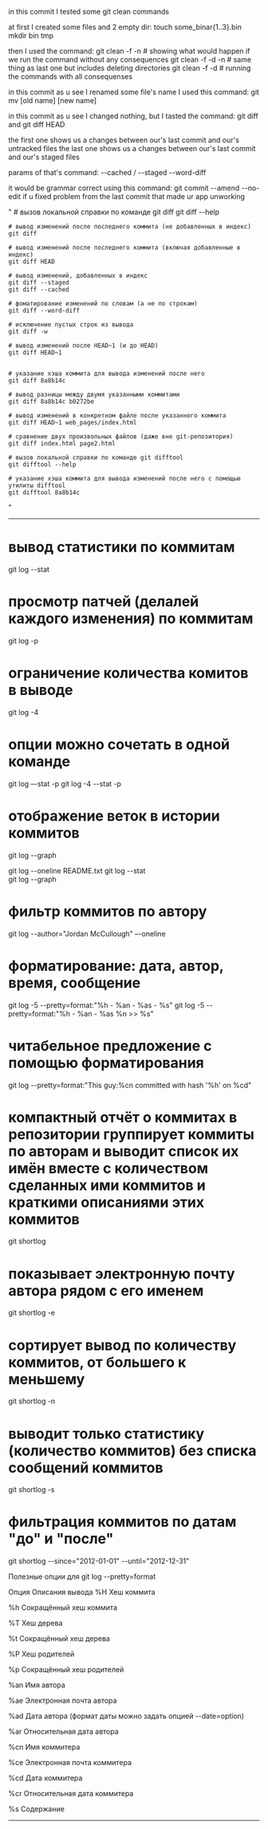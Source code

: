 in this commit I tested some git clean commands

at first I created some files and 2 empty dir:
	touch some_binar{1..3}.bin
	mkdir bin tmp

then I used the command:
	git clean -f -n 	# showing what would happen if we run the command without any consequences 
	git clean -f -d -n	# same thing as last one but includes deleting directories
	git clean -f -d 	# running the commands with all consequenses


in this commit as u see I renamed some file's name
I used this command:
	git mv [old name] [new name]

in this commit as u see I changed nothing, but I tasted the command:
	git diff
and
	git diff HEAD

the first one shows us a changes between our's last commit and our's untracked files
the last one shows us a changes between our's last commit and our's staged files

params of that's command:
	--cached / --staged
	--word-diff


it would be grammar correct using this command:
	git commit --amend --no-edit
if u fixed problem from the last commit that made ur app unworking 

"
	# вызов локальной справки по команде git diff
	git diff --help

	# вывод изменений после последнего коммита (не добавленных в индекс)
	git diff

	# вывод изменений после последнего коммита (включая добавленные в индекс)
	git diff HEAD
	
	# вывод изменений, добавленных в индекс
	git diff --staged
	git diff --cached
	
	# фоматирование изменений по словам (а не по строкам)
	git diff --word-diff
	
	# исключение пустых строк из вывода
	git diff -w
	
	# вывод изменений после HEAD~1 (и до HEAD)
	git diff HEAD~1
	
	
	# указание хэша коммита для вывода изменений после него
	git diff 8a8b14c
	
	# вывод разницы между двумя указанными коммитами
	git diff 8a8b14c b0272be
	
	# вывод изменений в конкретном файле после указанного коммита
	git diff HEAD~1 web_pages/index.html

	# сравнение двух произвольных файлов (даже вне git-репозитория)
	git diff index.html page2.html

	# вызов локальной справки по команде git difftool
	git difftool --help

	# указание хэша коммита для вывода изменений после него с помощью утилиты difftool
	git difftool 8a8b14c
"


____________________________________________________________________
# вывод статистики по коммитам
git log --stat	

# просмотр патчей (делалей каждого изменения) по коммитам
git log -p

# ограничение количества комитов в выводе
git log -4

# опции можно сочетать в одной команде
git log –-stat -p
git log -4 --stat -p

# отображение веток в истории коммитов
git log --graph

git log --oneline README.txt
git log --stat	
git log --graph

# фильтр коммитов по автору
git log --author="Jordan McCullough" –-oneline

# форматирование: дата, автор, время, сообщение
git log -5 --pretty=format:"%h - %an - %as - %s"
git log -5 --pretty=format:"%h - %an - %as %n >> %s"

# читабельное предложение с помощью форматирования
git log --pretty=format:"This guy:%cn committed with hash '%h' on %cd"


# компактный отчёт о коммитах в репозитории группирует коммиты по авторам и выводит список их имён вместе с количеством сделанных ими коммитов и краткими описаниями этих коммитов
git shortlog

# показывает электронную почту автора рядом с его именем
git shortlog -e

# сортирует вывод по количеству коммитов, от большего к меньшему
git shortlog -n

# выводит только статистику (количество коммитов) без списка сообщений коммитов
git shortlog -s

# фильтрация коммитов по датам "до" и "после"
git shortlog --since="2012-01-01" --until="2012-12-31"



Полезные опции для git log --pretty=format

Опция	Описания вывода
%H	Хеш коммита

%h	Сокращённый хеш коммита

%T	Хеш дерева

%t	Сокращённый хеш дерева

%P	Хеш родителей

%p	Сокращённый хеш родителей

%an	Имя автора

%ae	Электронная почта автора

%ad	Дата автора (формат даты можно задать опцией --date=option)

%ar	Относительная дата автора

%cn	Имя коммитера

%ce	Электронная почта коммитера

%cd	Дата коммитера

%cr	Относительная дата коммитера

%s	Содержание

____________________________________________________________________

